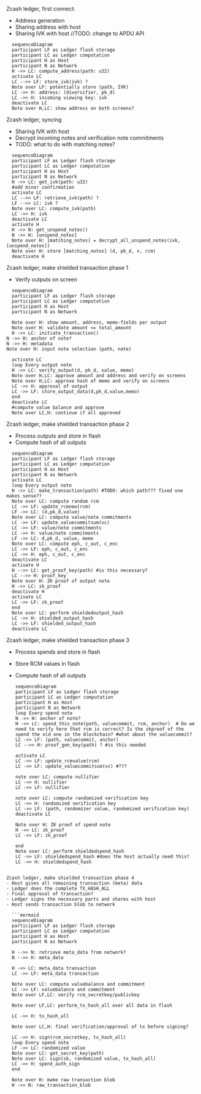 Zcash ledger, first connect:
- Address generation
- Sharing address with host
- Sharing IVK with host
//TODO: change to APDU API
```mermaid
  sequenceDiagram
  participant LF as Ledger flash storage
  participant LC as Ledger computation 
  participant H as Host
  participant N as Network
  H ->> LC: compute_address(path: u32)
  activate LC
  LC -->> LF: store_ivk(ivk) ?
  Note over LF: potentially store (path, IVK)
  LC ->> H: address: (diversifier, pk_d)
  LC ->> H: incoming viewing key: ivk
  deactivate LC
  Note over H,LC: show address on both screens?
```

Zcash ledger, syncing
- Sharing IVK with host
- Decrypt incoming notes and verification note commitments
- TODO: what to do with matching notes?
```mermaid
  sequenceDiagram
  participant LF as Ledger flash storage
  participant LC as Ledger computation 
  participant H as Host
  participant N as Network
  H ->> LC: get_ivk(path: u32)
  #add minor confirmation
  activate LC
  LC -->> LF: retrieve_ivk(path) ?
  LF -->> LC: ivk ?
  Note over LC: compute_ivk(path)
  LC ->> H: ivk
  deactivate LC
  activate H
  H ->> N: get_unspend_notes()
  N ->> H: [unspend_notes]
  Note over H: [matching_notes] = decrypt_all_unspend_notes(ivk, [unspend_notes])
  Note over H: store [matching_notes] (d, pk_d, v, rcm)
  deactivate H
```

Zcash ledger, make shielded transaction phase 1
- Verify outputs on screen

```mermaid
  sequenceDiagram
  participant LF as Ledger flash storage
  participant LC as Ledger computation 
  participant H as Host
  participant N as Network

  Note over H: show amount, address, memo-fields per output
  Note over H: validate amount <= total_amount
  H ->> LC: initiate_transaction()
N ->> H: anchor of note?
N ->> H: metadata
Note over H: input note selection (path, note)

  activate LC
  loop Every output note
  H ->> LC: verify_output(d, pk_d, value, memo)
  Note over H,LC: approve amount and address and verify on screens
  Note over H,LC: approve hash of memo and verify on screens
  LC ->> H: approval of output
  LC ->> LF: store_output_data(d,pk_d,value,memo)
  end
  deactivate LC
  #compute value balance and approve
  Note over LC,H: continue if all approved
  ```

  Zcash ledger, make shielded transaction phase 2
- Process outputs and store in flash
- Compute hash of all outputs

```mermaid
  sequenceDiagram
  participant LF as Ledger flash storage
  participant LC as Ledger computation 
  participant H as Host
  participant N as Network
  activate LC
  loop Every output note
  H ->> LC: make_transaction(path) #TODO: which path??? fixed one makes sense??
  Note over LC: compute random rcm
  LC ->> LF: update_rcmnew(rcm)
  LF ->> LC: (d,pk_d,value)
  Note over LC: compute value/note commitments
  LC ->> LF: update_valuecommitsum(vc)
  LC ->> LF: value/note commitments
  LC ->> H: value/note commitments
  LF ->> LC: d,pk_d, value, memo
  Note over LC: compute eph, c_out, c_enc 
  LC ->> LF: eph, c_out, c_enc 
  LC ->> H: eph, c_out, c_enc 
  deactivate LC
  activate H
  H -->> LC: get_proof_key(path) #is this necessary?
  LC -->> H: proof_key
  Note over H: ZK proof of output note
  H ->> LC: zk_proof
  deactivate H
  activate LC
  LC ->> LF: zk_proof
  end
  Note over LC: perform shieldedoutput_hash
  LC ->> H: shielded_output_hash
  LC ->> LF: shielded_output_hash
  deactivate LC
  ```

Zcash ledger, make shielded transaction phase 3
- Process spends and store in flash
- Store RCM values in flash
- Compute hash of all outputs

  ```mermaid
  sequenceDiagram
  participant LF as Ledger flash storage
  participant LC as Ledger computation 
  participant H as Host
  participant N as Network
  loop Every spend note
  N ->> H: anchor of note?
  H ->> LC: spend_this_note(path, valuecommit, rcm, anchor)  # Do we need to verify here that rcm is correct? Is the zkproof of the spend the old one in the blockchain? #what about the valuecommit?
  LC ->> LF: (path, valuecommit, anchor)
  LC -->> H: proof_gen_key(path) ? #is this needed

  activate LC
  LC ->> LF: update_rcmvalue(rcm)
  LC ->> LF: update_valuecommitsum(vc) #???

  note over LC: compute nullifier
  LC ->> H: nullifier
  LC ->> LF: nullifier

  note over LC: compute randomized verification key
  LC ->> H: randomized verification key
  LC ->> LF: (path, randomizer value, randomized verification key)
  deactivate LC

  Note over H: ZK proof of spend note
  H ->> LC: zk_proof
  LC ->> LF: zk_proof

  end
  Note over LC: perform shieldedspend_hash
  LC ->> LF: shieldedspend_hash #does the host actually need this?
  LC ->> H: shieldedspend_hash
```

Zcash ledger, make shielded transaction phase 4
- Host gives all remaining transaction (meta) data
- Ledger does the complete TX_HASH_ALL
- Final approval of transaction?
- Ledger signs the necessary parts and shares with host
- Host sends transaction blob to network

  ```mermaid
  sequenceDiagram
  participant LF as Ledger flash storage
  participant LC as Ledger computation 
  participant H as Host
  participant N as Network
  
  H -->> N: retrieve meta_data from network?
  N -->> H: meta_data

  H ->> LC: meta_data transaction
  LC ->> LF: meta_data transaction

  Note over LC: compute valuebalance and commitment
  LC ->> LF: valuebalance and commitment
  Note over LF,LC: verify rcm_secretkey/publickey

  Note over LF,LC: perform_tx_hash_all over all data in flash

  LC ->> H: tx_hash_all

  Note over LC,H: final verification/approval of tx before signing?

  LC ->> H: sign(rcm_secretkey, tx_hash_all)
  loop Every spend note
  LF ->> LC: randomized value
  Note over LC: get_secret_key(path)
  Note over LC: sign(sk, randomized value, tx_hash_all)
  LC ->> H: spend_auth_sign
  end

  Note over H: make raw transaction blob
  H ->> N: raw_transaction_blob

```